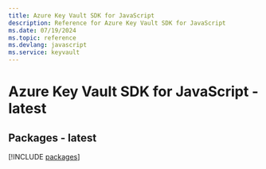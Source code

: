 ```yaml
---
title: Azure Key Vault SDK for JavaScript
description: Reference for Azure Key Vault SDK for JavaScript
ms.date: 07/19/2024
ms.topic: reference
ms.devlang: javascript
ms.service: keyvault
---
```

# Azure Key Vault SDK for JavaScript - latest
## Packages - latest
[!INCLUDE [packages](key-vault-index.md)]